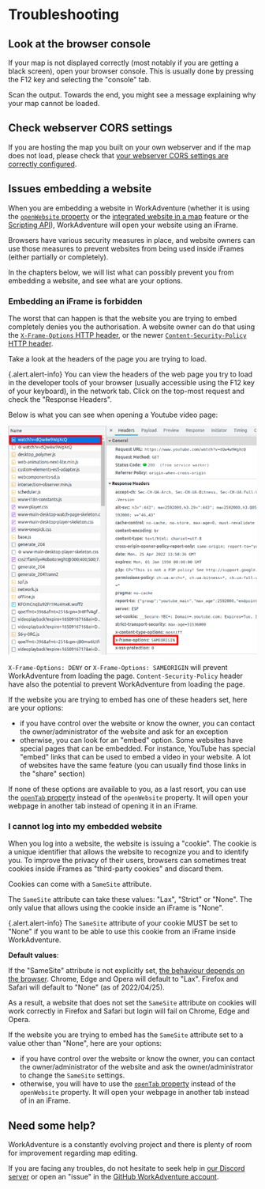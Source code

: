 
# Troubleshooting

## Look at the browser console

If your map is not displayed correctly (most notably if you are getting a black screen), open your browser console.
This is usually done by pressing the F12 key and selecting the "console" tab.

Scan the output. Towards the end, you might see a message explaining why your map cannot be loaded.

## Check webserver CORS settings

If you are hosting the map you built on your own webserver and if the map does not load, please check that 
[your webserver CORS settings are correctly configured](hosting.md).

## Issues embedding a website

When you are embedding a website in WorkAdventure (whether it is using the [`openWebsite` property](opening-a-website.md) or
the [integrated website in a map](website-in-map.md) feature or the [Scripting API](scripting.md)), WorkAdventure
will open your website using an iFrame.

Browsers have various security measures in place, and website owners can use those measures to prevent websites from 
being used inside iFrames (either partially or completely).

In the chapters below, we will list what can possibly prevent you from embedding a website, and see what are your options.

### Embedding an iFrame is forbidden

The worst that can happen is that the website you are trying to embed completely denies you the authorisation.
A website owner can do that using the [`X-Frame-Options` HTTP header](https://developer.mozilla.org/en-US/docs/Web/HTTP/Headers/X-Frame-Options),
or the newer [`Content-Security-Policy` HTTP header](https://developer.mozilla.org/en-US/docs/Web/HTTP/Headers/Content-Security-Policy).

Take a look at the headers of the page you are trying to load.

{.alert.alert-info}
You can view the headers of the web page you try to load in the developer tools of your browser (usually accessible using the F12 key
of your keyboard), in the network tab. Click on the top-most request and check the "Response Headers".

Below is what you can see when opening a Youtube video page:

![](images/x-frame-options.png)

`X-Frame-Options: DENY` or `X-Frame-Options: SAMEORIGIN` will prevent WorkAdventure from loading the page.
`Content-Security-Policy` header have also the potential to prevent WorkAdventure from loading the page.

If the website you are trying to embed has one of these headers set, here are your options:

- if you have control over the website or know the owner, you can contact the owner/administrator of the website and ask for an exception
- otherwise, you can look for an "embed" option. Some websites have special pages that can be embedded. For instance,
  YouTube has special "embed" links that can be used to embed a video in your website. A lot of websites have the same feature (you
  can usually find those links in the "share" section)

If none of these options are available to you, as a last resort, you can use the [`openTab` property](opening-a-website.md) instead of the `openWebsite` property.
It will open your webpage in another tab instead of opening it in an iFrame.

### I cannot log into my embedded website

When you log into a website, the website is issuing a "cookie". The cookie is a unique identifier that allows the website
to recognize you and to identify you. To improve the privacy of their users, browsers can sometimes treat cookies
inside iFrames as "third-party cookies" and discard them.

Cookies can come with a `SameSite` attribute.

The `SameSite` attribute can take these values: "Lax", "Strict" or "None". The only value that allows using the
cookie inside an iFrame is "None".

{.alert.alert-info}
The `SameSite` attribute of your cookie MUST be set to "None" if you want to be able to use this cookie from an iFrame inside WorkAdventure.

**Default values**:

If the "SameSite" attribute is not explicitly set, [the behaviour depends on the browser](https://developer.mozilla.org/en-US/docs/Web/HTTP/Headers/Set-Cookie/SameSite#browser_compatibility).
Chrome, Edge and Opera will default to "Lax".
Firefox and Safari will default to "None" (as of 2022/04/25).

As a result, a website that does not set the `SameSite` attribute on cookies will work correctly in Firefox and Safari but 
login will fail on Chrome, Edge and Opera.

If the website you are trying to embed has the `SameSite` attribute set to a value other than "None", here are your options:

- if you have control over the website or know the owner, you can contact the owner/administrator of the website and ask
  the owner/administrator to change the `SameSite` settings.
- otherwise, you will have to use the [`openTab` property](opening-a-website.md) instead of the `openWebsite` property.
  It will open your webpage in another tab instead of in an iFrame.

## Need some help?

<div class="card bg-red text-white"><div class="card-body">
        <p>WorkAdventure is a constantly evolving project and there is plenty of room for improvement regarding map editing.</p>
        <p>If you are facing any troubles, do not hesitate to seek help in 
            <a href="https://discord.gg/G6Xh9ZM9aR">our Discord server</a> or open an "issue" in the
            <a href="https://github.com/thecodingmachine/workadventure/issues" target="_blank">GitHub WorkAdventure account</a>.
        </p>
</div></div>
